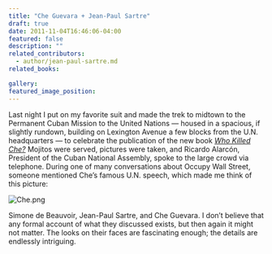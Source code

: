 ```yaml
---
title: "Che Guevara + Jean-Paul Sartre"
draft: true
date: 2011-11-04T16:46:06-04:00
featured: false
description: ""
related_contributors:
  - author/jean-paul-sartre.md
related_books:

gallery:
featured_image_position: 
---
```


Last night I put on my favorite suit and made the trek to midtown to the Permanent Cuban Mission to the United Nations — housed in a spacious, if slightly rundown, building on Lexington Avenue a few blocks from the U.N. headquarters — to celebrate the publication of the new book _[Who Killed Che?](http://www.orbooks.com/our-books/who-killed-che/)_ Mojitos were served, pictures were taken, and Ricardo Alarcón, President of the Cuban National Assembly, spoke to the large crowd via telephone. During one of many conversations about Occupy Wall Street, someone mentioned Che’s famous U.N. speech, which made me think of this picture:

![Che.png](http://ndbooks.com/images/uploads/Che.png)

Simone de Beauvoir, Jean-Paul Sartre, and Che Guevara. I don’t believe that any formal account of what they discussed exists, but then again it might not matter. The looks on their faces are fascinating enough; the details are endlessly intriguing.  


